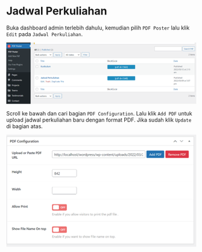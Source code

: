 # Jadwal Perkuliahan

Buka dashboard admin terlebih dahulu, kemudian pilih `PDF Poster` lalu klik `Edit` pada `Jadwal Perkuliahan`.

![Jadwal Perkuliahan 1](_images/akademik/jadwal-perkuliahan-1.png "Jadwal Perkuliahan 1")

Scroll ke bawah dan cari bagian `PDF Configuration`. Lalu klik `Add PDF` untuk upload jadwal perkuliahan baru dengan format PDF. Jika sudah klik `Update` di bagian atas.

![Jadwal Perkuliahan 2](_images/akademik/jadwal-perkuliahan-2.png "Jadwal Perkuliahan 2")
